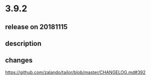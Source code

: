 # 3.9.2

## release on 20181115

## description

## changes

<a href="https://github.com/zalando/tailor/blob/master/CHANGELOG.md#392">https://github.com/zalando/tailor/blob/master/CHANGELOG.md#392</a>

